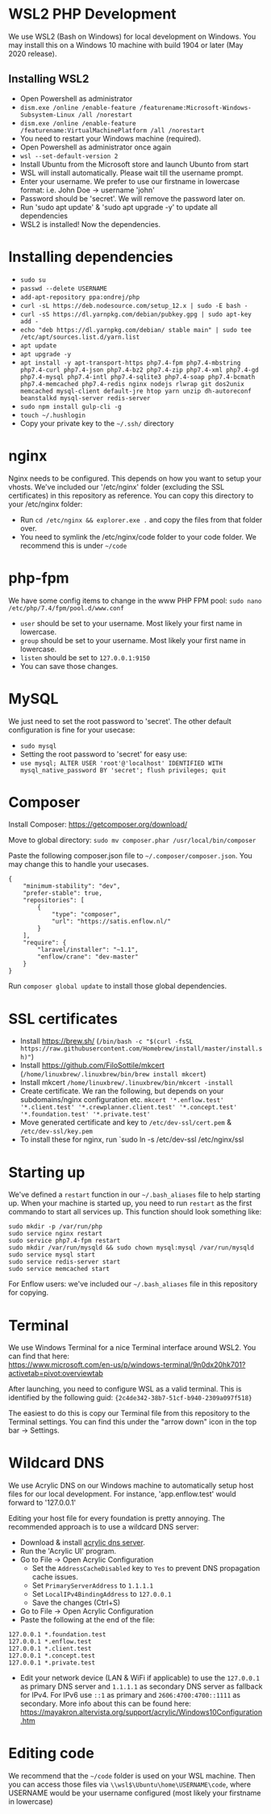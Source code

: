 # WSL2 PHP Development

We use WSL2 (Bash on Windows) for local development on Windows.
You may install this on a Windows 10 machine with build 1904 or later (May 2020 release).

## Installing WSL2

- Open Powershell as administrator
- `dism.exe /online /enable-feature /featurename:Microsoft-Windows-Subsystem-Linux /all /norestart`
- `dism.exe /online /enable-feature /featurename:VirtualMachinePlatform /all /norestart`
- You need to restart your Windows machine (required).
- Open Powershell as administrator once again
- `wsl --set-default-version 2`
- Install Ubuntu from the Microsoft store and launch Ubunto from start
- WSL will install automatically. Please wait till the username prompt.
- Enter your username. We prefer to use our firstname in lowercase format: i.e. John Doe -> username 'john'
- Password should be 'secret'. We will remove the password later on.
- Run 'sudo apt update' & 'sudo apt upgrade -y' to update all dependencies
- WSL2 is installed! Now the dependencies.

# Installing dependencies

- `sudo su`
- `passwd --delete USERNAME`
- `add-apt-repository ppa:ondrej/php`
- `curl -sL https://deb.nodesource.com/setup_12.x | sudo -E bash -`
- `curl -sS https://dl.yarnpkg.com/debian/pubkey.gpg | sudo apt-key add -`
- `echo "deb https://dl.yarnpkg.com/debian/ stable main" | sudo tee /etc/apt/sources.list.d/yarn.list`
- `apt update`
- `apt upgrade -y`
- `apt install -y apt-transport-https php7.4-fpm php7.4-mbstring php7.4-curl php7.4-json php7.4-bz2 php7.4-zip php7.4-xml php7.4-gd php7.4-mysql php7.4-intl php7.4-sqlite3 php7.4-soap php7.4-bcmath php7.4-memcached php7.4-redis nginx nodejs rlwrap git dos2unix memcached mysql-client default-jre htop yarn unzip dh-autoreconf beanstalkd mysql-server redis-server`
- `sudo npm install gulp-cli -g`
- `touch ~/.hushlogin`
- Copy your private key to the `~/.ssh/` directory

# nginx
Nginx needs to be configured. This depends on how you want to setup your vhosts. 
We've included our '/etc/nginx' folder (excluding the SSL certificates) in this repository as reference.
You can copy this directory to your /etc/nginx folder:
- Run `cd /etc/nginx && explorer.exe .` and copy the files from that folder over.
- You need to symlink the /etc/nginx/code folder to your code folder. We recommend this is under `~/code`

# php-fpm
We have some config items to change in the www PHP FPM pool:
`sudo nano /etc/php/7.4/fpm/pool.d/www.conf`
- `user` should be set to your username. Most likely your first name in lowercase.
- `group` should be set to your username. Most likely your first name in lowercase.
- `listen` should be set to `127.0.0.1:9150`
- You can save those changes.

# MySQL
We just need to set the root password to 'secret'. The other default configuration is fine for your usecase:
- `sudo mysql`
- Setting the root password to 'secret' for easy use:
- `use mysql;
    ALTER USER 'root'@'localhost' IDENTIFIED WITH mysql_native_password BY 'secret';
    flush privileges;
    quit`
    
# Composer
Install Composer: https://getcomposer.org/download/

Move to global directory: `sudo mv composer.phar /usr/local/bin/composer`

Paste the following composer.json file to `~/.composer/composer.json`. You may change this to handle your usecases.
```
{
    "minimum-stability": "dev",
    "prefer-stable": true,
    "repositories": [
        {
            "type": "composer",
            "url": "https://satis.enflow.nl/"
        }
    ],
    "require": {
        "laravel/installer": "~1.1",
        "enflow/crane": "dev-master"
    }
}
```

Run `composer global update` to install those global dependencies.
    
# SSL certificates
- Install https://brew.sh/ (`/bin/bash -c "$(curl -fsSL https://raw.githubusercontent.com/Homebrew/install/master/install.sh)"`)
- Install https://github.com/FiloSottile/mkcert (`/home/linuxbrew/.linuxbrew/bin/brew install mkcert`)
- Install mkcert `/home/linuxbrew/.linuxbrew/bin/mkcert -install`
- Create certificate. We ran the following, but depends on your subdomains/nginx configuration etc.
`mkcert '*.enflow.test' '*.client.test' '*.crewplanner.client.test' '*.concept.test' '*.foundation.test' '*.private.test'`
- Move generated certificate and key to `/etc/dev-ssl/cert.pem` & `/etc/dev-ssl/key.pem`
- To install these for nginx, run `sudo ln -s /etc/dev-ssl /etc/nginx/ssl

# Starting up
We've defined a `restart` function in our `~/.bash_aliases` file to help starting up. When your machine is started up, you need to run `restart` as the first commando to start all services up. This function should look something like:

```
sudo mkdir -p /var/run/php
sudo service nginx restart
sudo service php7.4-fpm restart
sudo mkdir /var/run/mysqld && sudo chown mysql:mysql /var/run/mysqld
sudo service mysql start
sudo service redis-server start
sudo service memcached start
```

For Enflow users: we've included our `~/.bash_aliases` file in this repository for copying.

# Terminal
We use Windows Terminal for a nice Terminal interface around WSL2. You can find that here:   
https://www.microsoft.com/en-us/p/windows-terminal/9n0dx20hk701?activetab=pivot:overviewtab

After launching, you need to configure WSL as a valid terminal. This is identified by the following guid: `{2c4de342-38b7-51cf-b940-2309a097f518}`

The easiest to do this is copy our Terminal file from this repository to the Terminal settings. You can find this under the "arrow down" icon in the top bar -> Settings.

# Wildcard DNS
We use Acrylic DNS on our Windows machine to automatically setup host files for our local development. For instance, 'app.enflow.test' would forward to '127.0.0.1'

Editing your host file for every foundation is pretty annoying. The recommended approach is to use a wildcard DNS server:

- Download & install [acrylic dns server](http://mayakron.altervista.org/wikibase/show.php?id=AcrylicHome).
- Run the 'Acrylic UI' program.
- Go to File -> Open Acrylic Configuration
  - Set the `AddressCacheDisabled` key to `Yes` to prevent DNS propagation cache issues.
  - Set `PrimaryServerAddress` to `1.1.1.1`
  - Set `LocalIPv4BindingAddress` to `127.0.0.1`
  - Save the changes (Ctrl+S)
- Go to File -> Open Acrylic Configuration
- Paste the following at the end of the file:
```
127.0.0.1 *.foundation.test
127.0.0.1 *.enflow.test
127.0.0.1 *.client.test
127.0.0.1 *.concept.test
127.0.0.1 *.private.test
```
- Edit your network device (LAN & WiFi if applicable) to use the `127.0.0.1` as primary DNS server and `1.1.1.1` as secondary DNS server as fallback for IPv4. For IPv6 use `::1` as primary and `2606:4700:4700::1111` as secondary.
More info about this can be found here: https://mayakron.altervista.org/support/acrylic/Windows10Configuration.htm

# Editing code
We recommend that the `~/code` folder is used on your WSL machine. Then you can access those files via `\\wsl$\Ubuntu\home\USERNAME\code`, where USERNAME would be your username configured (most likely your firstname in lowercase)

